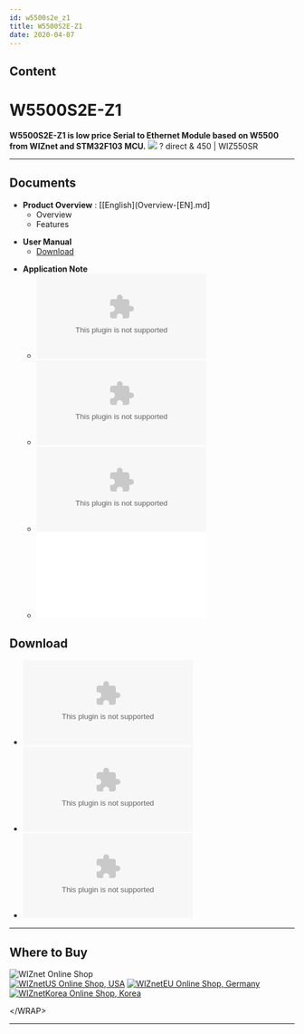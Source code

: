 ```yaml
---
id: w5500s2e_z1
title: W5500S2E-Z1
date: 2020-04-07
---
```


## Content

# W5500S2E-Z1

**W5500S2E-Z1 is low price Serial to Ethernet Module based on W5500 from
WIZnet and STM32F103 MCU.**
![](/{{/products/w5500s2e-z1/500k_w5500s2e_z1.jpg) ? direct & 450 |
WIZ550SR

-----

## Documents

  - **Product Overview** :
    [[English](Overview-[EN].md] 
      - Overview
      - Features

<!-- end list -->

  - **User Manual**
      - [Download](https://www.wizse.com/w5500s2e/#)

<!-- end list -->

  - **Application Note**
      - ![Guideline for configuring TCP
        Server](/products/w5500s2e-z1/guideline_for_configure_the_s2e_as_tcp_server_by_mcu_v1.1.zip)
      - ![Guideline for configuring UDP
        mode](/products/w5500s2e-z1/guideline_for_configuring_the_s2e_into_udp_mode_by_mcu_v1.1.zip)
      - ![Guideline for configuring TCP
        Client](/products/w5500s2e-z1/guideline_for_configure_the_s2e_as_tcp_client_by_mcu_v1.1.zip)
      - ![Guideline for configuring multiple TCP
        Clients](/products/w5500s2e-z1/guideline_for_configuring_the_s2e_as_multiple_tcp_clients_by_mcu_v1.0_.pdf)


## Download

  - ![Firmware binary](/products/w5500s2e-z1/w5500s2e-z1_app_v2.2.zip)
  - ![Configuration Tool
    (Setup)](/products/w5500s2e-z1/wizs2e_configtool_v1.0.1.3_setup.zip)
  - ![Configuration Tool (.exe
    only)](/products/w5500s2e-z1/wizs2e_configtool_v1.0.1.3.zip)

-----

## Where to Buy

![WIZnet Online Shop](/products/w5500s2e-z1/buynow.png)  
[![WIZnetUS Online Shop,
USA](/products/w5500/w5500_evb/icons/dollar.png)](http://www.shopwiznet.com/)
[![WIZnetEU Online Shop,
Germany](/products/w5500/w5500_evb/icons/european-euro.png)](http://shop.wiznet.eu/)
[![WIZnetKorea Online Shop,
Korea](/products/w5500/w5500_evb/icons/won.png)](http://shop.wiznet.co.kr/)

\</WRAP\>

-----
